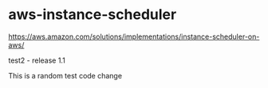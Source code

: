 # aws-instance-scheduler

https://aws.amazon.com/solutions/implementations/instance-scheduler-on-aws/

test2 - release 1.1

This is a random test code change
